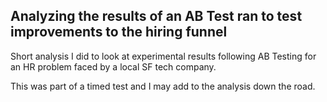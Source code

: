 ## Analyzing the results of an AB Test ran to test improvements to the hiring funnel

Short analysis I did to look at experimental results following AB Testing for an HR problem faced by a local SF tech company.

This was part of a timed test and I may add to the analysis down the road.
